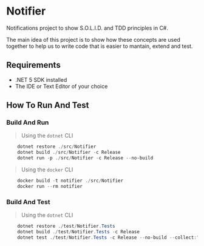 # Notifier #

Notifications project to show S.O.L.I.D. and TDD principles in C#.

The main idea of this project is to show how these concepts are used together
to help us to write code that is easier to mantain, extend and test.

## Requirements ##

* .NET 5 SDK installed
* The IDE or Text Editor of your choice

## How To Run And Test ##

### Build And Run ###

> Using the `dotnet` CLI

```powershell
    dotnet restore ./src/Notifier
    dotnet build ./src/Notifier -c Release
    dotnet run -p ./src/Notifier -c Release --no-build
```

> Using the `docker` CLI

```powershell
    docker build -t notifier ./src/Notifier
    docker run --rm notifier
```

### Build And Test ###

> Using the `dotnet` CLI

```powershell
    dotnet restore ./test/Notifier.Tests
    dotnet build ./test/Notifier.Tests -c Release
    dotnet test ./test/Notifier.Tests -c Release --no-build --collect:"XPlat Code Coverage"
```
